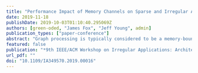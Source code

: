 ```yaml
---
title: "Performance Impact of Memory Channels on Sparse and Irregular Algorithms"
date: 2019-11-18
publishDate: 2019-10-03T01:10:40.295069Z
authors: [green-oded, "James Fox", "Jeff Young", admin]
publication_types: ["paper-conference"]
abstract: "Graph processing is typically considered to be a memory-bound rather than compute-bound problem. One common line of thought is that more available memory bandwidth corresponds to better graph processing performance. However, in this work we show that this is not necessarily the case. We demonstrate that the key factor in the utilization of the memory system for graph algorithms is not the raw bandwidth, or even latency of memory requests, but instead is the number of memory channels available to handle small data transfers with low locality. Using several widely used graph frameworks, including Gunrock (on the GPU) and GAPBS & Ligra (for CPUs), we characterize two very distinct memory hierarchies with respect to key graph analytics kernels. Our results show that the differences in peak bandwidths of several of the latest Pascal-generation GPU memory subsystems aren't reflected in the performance of various analytics. Furthermore, our experiments on CPU and Xeon Phi systems show that the number of memory channels utilized can be a decisive factor in performance across several different applications. For CPU systems with smaller thread counts, the memory channels can be underutilized while systems with high thread counts can oversaturate the memory subsystem, which leads to limited performance. Lastly, we model the performance of including more channels with narrower access widths than those found in existing memory subsystems, and we analyze the trade-offs in terms of the two most prominent types of memory accesses found in graph algorithms, streaming and random accesses."
featured: false
publication: "*9th IEEE/ACM Workshop on Irregular Applications: Architectures and Algorithms, IA3@SC 2019, Denver, CO, USA, November 18, 2019*"
url_pdf: ""
doi: "10.1109/IA349570.2019.00016"
---
```


